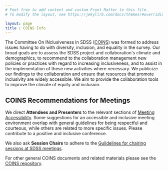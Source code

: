 ```yaml
---
# Feel free to add content and custom Front Matter to this file.
# To modify the layout, see https://jekyllrb.com/docs/themes/#overriding-theme-defaults

layout: page
title : COINS Info
---
```


The Committee On INclusiveness in SDSS ([COINS](https://sdss-wiki.atlassian.net/wiki/spaces/COINS/COINS)) was formed to address issues having to do with diversity, inclusion, and equality in the survey. Our broad goals are to assess the SDSS project and collaboration's climate and demographics, to recommend to the collaboration management new policies or practices with regard to increasing inclusiveness, and to assist in the implementation of these new activities where necessary. We publicize our findings to the collaboration and ensure that resources that promote inclusivity are widely accessible. We aim to provide the collaboration tools to improve the climate of equity and inclusion.

## COINS Recommendations for Meetings

We direct <b>Attendees and Presenters</b> to the relevant sections of [Meeting Accessibility](https://sdss.github.io/coins/documents/md/meeting_accessibility.html). Some suggestions for an accessible and inclusive meeting environment overlap with general guidelines for being respectful and courteous, while others are related to more specific issues. Please contribute to a positive and inclusive conference.

We also ask <b>Session Chairs</b> to adhere to the [Guildelines for chairing sessions at SDSS meetings](https://sdss.github.io/coins/documents/md/chairing_guidelines.html).

For other general COINS documents and related materials please see the [COINS repository](https://sdss.github.io/coins/documents/md/).
